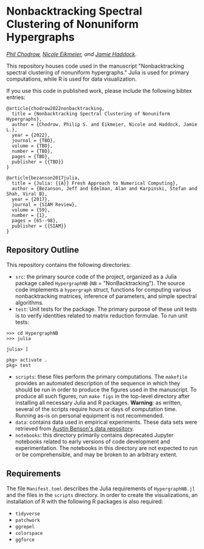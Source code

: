 # Nonbacktracking Spectral Clustering of Nonuniform Hypergraphs

*[Phil Chodrow](https://www.philchodrow.com), [Nicole Eikmeier](https://eikmeier.sites.grinnell.edu), and [Jamie Haddock](https://jamiehaddock.com).*

This repository houses code used in the manuscript "Nonbacktracking spectral clustering of nonuniform hypergraphs." Julia is used for primary computations, while R is used for data visualization. 

If you use this code in published work, please include the following bibtex entries: 

```
@article{chodrow2022nonbacktracking,
  title = {Nonbacktracking Spectral Clustering of Nonuniform Hypergraphs},
  author = {Chodrow, Philip S. and Eikmeier, Nicole and Haddock, Jamie L.},
  year = {2022},
  journal = {TBD},
  volume = {TBD},
  number = {TBD},
  pages = {TBD},
  publisher = {{TBD}}
}

@article{bezanson2017julia,
  title = {Julia: {{A}} Fresh Approach to Numerical Computing},
  author = {Bezanson, Jeff and Edelman, Alan and Karpinski, Stefan and Shah, Viral B},
  year = {2017},
  journal = {SIAM Review},
  volume = {59},
  number = {1},
  pages = {65--98},
  publisher = {{SIAM}}
}
```

## Repository Outline

This repository contains the following directories: 

- `src`: the primary source code of the project, organized as a Julia package called `HypergraphNB` (`NB` = "NonBacktracking"). The source code implements a `hypergraph` struct, functions for computing various nonbacktracking matrices, inference of parameters, and simple spectral algorithms.  
- `test`: Unit tests for the package. The primary purpose of these unit tests is to verify identities related to matrix reduction formulae. To run unit tests: 
```
>>> cd HypergraphNB
>>> julia

julia> ]

pkg> activate .
pkg> test
```
- `scripts`: these files perform the primary computations. The `makefile` provides an automated description of the sequence in which they should be run in order to produce the figures used in the manuscript. To produce all such figures, run `make figs` in the top-level directory after installing all necessary Julia and R packages. **Warning**: as written, several of the scripts require hours or days of computation time. Running as-is on personal equipment is not recommended. 
- `data`: contains data used in empirical experiments. These data sets were retrieved from [Austin Benson's data repository](https://www.cs.cornell.edu/~arb/data/). 
- `notebooks`: this directory primarily contains deprecated Jupyter notebooks related to early versions of code development and experimentation. The notebooks in this directory are not expected to run or be comprehensible, and may be broken to an arbitrary extent. 


## Requirements

The file `Manifest.toml` describes the Julia requirements of `HypergraphNB.jl` and the files in the `scripts` directory. In order to create the visualizations, an installation of R with the following R packages is also required: 

- `tidyverse`
- `patchwork`
- `ggrepel`
- `colorspace`
- `ggforce`
